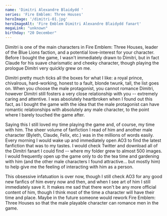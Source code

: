 ```yaml
---
name: 'Dimitri Alexandre Blaidydd '
series: 'Fire Emblem: Three Houses'
heroImage: '/dimitri-01.jpg'
heroImageAlt: 'Fire Emblem Dimitri Alexandre Blaidydd fanart'
megaLink: "unknown"
birthday: "20 December"
---
```

Dimitri is one of the main characters in Fire Emblem: Three Houses, leader of the Blue Lions faction, and a potential love-interest for your character. Before I bought the game, I wasn't immediately drawn to Dimitri, but in fact Claude for his suave charismatic and cheeky character, though playing the prologue Dimitri very quickly grew on me.

Dimitri pretty much ticks all the boxes for what I like: a royal prince, chivalrous, hard-working, honest to a fault, blonde twunk, tall, the list goes on. When you choose the male protagonist, you cannot romance Dimitri, however Dimitri still fosters a very close relationship with you -- extremely caring and attentive. I was absolutely heartbroken when I found out this fact, as I bought the game with the idea that the male protagonist can have romantic relationships with absolutely any male character, to the point where I barely touched the game after. 

Saying this I still loved my time playing the game and, of course, my time with him. The sheer volume of fanfiction I read of him and another male character (Byleth, Claude, Felix, etc.) was in the millions of words easily. Every morning I would wake up and immediately open AO3 to find the latest fanfiction that was to my tastes. I would check Twitter and download all of the Dimitri fanart I could find -- where my folder grew to almost 500 images. I would frequently open up the game only to do the tea time and gardening with him (and the other male characters I found attractive... but mostly him) to help give me the feeling of interacting with him as a person. 

This obsessive infatuation is over now, though I still check AO3 for any good new fanfics of him every now and then, and when I see art of him I still immediately save it. It makes me sad that there won't be any more official content of him, though I think most of the time a character will have their time and place. Maybe in the future someone would rework Fire Emblem: Three Houses so that the male playable character can romance men in the game. 
